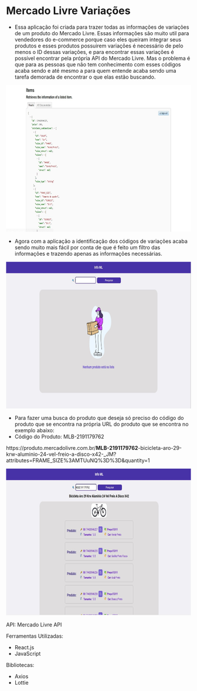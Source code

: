 # Mercado Livre Variações

- Essa aplicação foi criada para trazer todas as informações de variações de um produto do Mercado Livre. Essas informações são muito util para vendedores do e-commerce porque caso eles queiram integrar seus produtos e esses produtos possuirem variações é necessário de pelo menos o ID dessas variações, e para encontrar essas variações é possível encontrar pela própria API do Mercado Livre. Mas o problema é que para as pessoas que não tem conhecimento com esses códigos acaba sendo e até mesmo a para quem entende acaba sendo uma tarefa demorada de encontrar o que elas estão buscando.

<img src='./assets/apiML.jpeg' height='400'/>

- Agora com a aplicação a identificação dos códigos de variações acaba sendo muito mais fácil por conta de que é feito um filtro das informações e trazendo apenas as informações necessárias.

<img src='./assets/imageEmpty.jpeg' height='400'/>

- Para fazer uma busca do produto que deseja só preciso do código do produto que se encontra na própria URL do produto que se encontra no exemplo abaixo:
- Código do Produto: MLB-2191179762

<p>https://produto.mercadolivre.com.br/<b>MLB-2191179762</b>-bicicleta-aro-29-krw-aluminio-24-vel-freio-a-disco-x42-_JM?attributes=FRAME_SIZE%3AMTUuNQ%3D%3D&quantity=1</p>


<img src='./assets/imageList.jpeg' height='400'/>

API:
Mercado Livre API

Ferramentas Utilizadas:
- React.js
- JavaScript

Bibliotecas:
- Axios
- Lottie
